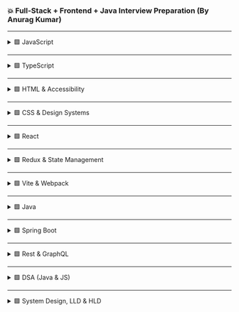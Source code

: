 ### 💥 Full-Stack + Frontend + Java Interview Preparation (By Anurag Kumar)

---

<details>
<summary> 🟩 JavaScript </summary>

1. Event loop, call stack, microtasks/macrotasks  
2. var / let / const + hoisting  
3. Closures and use cases  
4. Prototype inheritance  
5. `this` in arrow vs normal functions  
6. async / await internals  
7. Debounce vs Throttle (+ implementation)  
8. Deep vs Shallow copy  
9. Currying  
10. IIFE & module pattern  
11. call / apply / bind  
12. Event delegation  
13. Memory leaks & GC  
14. Service workers & PWAs  
15. CORS & pre-flight  
16. localStorage / sessionStorage / cookies  
17. WeakMap / WeakSet  
18. Polyfills  
19. Custom Promise.all / race  
20. Temporal Dead Zone  
21. Tail call optimization  
22. Spread vs Rest  
23. Destructuring  
24. Map vs Object  
25. JSON pitfalls  
26. Optional chaining / nullish coalescing  
27. Custom iterator  
28. Symbols  
29. Event bubbling / capturing  
30. Chrome DevTools profiling  

</details>

---

<details>
<summary>🟩 TypeScript </summary>

1. interface vs type  
2. Generics  
3. Utility types (Partial, Pick, Omit, Record)  
4. Union & Intersection  
5. Type guards and narrowing  
6. keyof / typeof  
7. Discriminated unions  
8. Enums & const enums  
9. Declaration merging  
10. Ambient modules  
11. Structural typing  
12. Function overloads  
13. never type  
14. Type inference vs assertion  
15. tsconfig options  
16. Decorators basics  

</details>

---

<details>
<summary>🟩 HTML & Accessibility</summary>

1. Semantic HTML importance  
2. Block / inline / inline-block  
3. Lazy loading media  
4. ARIA roles / tabindex  
5. SEO & OpenGraph meta tags  
6. Responsive images (srcset / picture)  
7. Shadow DOM  
8. CSR vs SSR for SEO  

</details>

---

<details>
<summary>🟩 CSS & Design Systems</summary>

1. Box Model & stacking context  
2. position: relative / absolute / fixed / sticky  
3. Specificity hierarchy  
4. Reflow vs Repaint  
5. Flexbox vs Grid  
6. CSS variables & theming  
7. Responsive design (media queries, fluid layouts)  
8. BEM methodology  
9. CSS Modules / Styled Components / Emotion  
10. Critical CSS & PurgeCSS  
11. Building scalable design systems  

</details>

---

<details>
<summary>🟩 React</summary>

1. Virtual DOM & reconciliation  
2. Fiber architecture  
3. Hooks overview (useState, useEffect)  
4. useMemo / useCallback / React.memo  
5. Controlled vs Uncontrolled components  
6. useLayoutEffect vs useEffect  
7. Context API  
8. Error boundaries  
9. Suspense / concurrent rendering  
10. Custom hooks  
11. Portals  
12. Keys in lists  
13. Prop drilling vs Context  
14. React Profiler  
15. SSR vs Hydration  
16. Code-splitting / lazy loading  
17. Virtualized lists  
18. Accessibility in React  
19. React 18 transitions  
20. Re-render optimization  

</details>

---

<details>
<summary>🟩 Redux & State Management</summary>

1. Redux core flow (store, action, reducer)  
2. Redux Toolkit (createSlice)  
3. Selector memoization (reselect)  
4. Thunk vs Saga  
5. RTK Query  
6. Immutable updates with Immer  
7. Global error / loading pattern  

</details>

---

<details>
<summary>🟩 Vite & Webpack </summary>

1. Vite vs Webpack differences  
2. Tree-shaking  
3. HMR mechanism  
4. Dynamic imports & code splitting  
5. Babel vs SWC vs esbuild  
6. Bundle analyzer usage  
7. Source maps  
8. Caching & content hashing  
9. Multi-env build config  

</details>

---

<details>
<summary>🟩 Java </summary>

1. JVM / JRE / JDK  
2. Classloader hierarchy  
3. OOP pillars  
4. Abstract vs interface  
5. Overloading vs overriding  
6. final / finally / finalize  
7. == vs equals  
8. hashCode contract  
9. Immutability pattern  
10. transient / volatile  
11. Shallow vs deep copy  
12. GC algorithms  
13. Functional interfaces / lambdas  
14. Stream API  
15. Optional usage  
16. Checked vs unchecked exceptions  
17. try-with-resources  
18. StringBuilder vs StringBuffer  
19. List / Set / Map  
20. Comparator vs Comparable 

</details>

---

<details>
<summary>🟩 Spring Boot </summary>

1. @Component / @Service / @Repository  
2. Dependency Injection  
3. @Autowired types  
4. Bean scopes  
5. @Configuration / @Bean  
6. CrudRepository vs JpaRepository  
7. @Transactional  
8. @RestController vs @Controller  
9. @ControllerAdvice  
10. @Valid validation  
11. Spring Security + JWT  
12. Pagination / sorting  
13. Profiles  
14. Actuator  
15. Health checks  
16. AOP advices  
17. YAML vs properties  
18. Multi-datasource setup  
19. @Cacheable  
20. @Async   

</details>

---

<details>
<summary>🟩 Rest & GraphQL </summary>

1. REST vs GraphQL  
2. Schema + resolver design  
3. N+1 problem solution  
4. File upload via GraphQL  
5. API versioning  
6. RestTemplate vs WebClient  
7. GraphQL global exception handling  
8. DTO pattern  
9. Logging (SLF4J)  
10. Dockerize + deploy Spring Boot  

</details>

---

<details>
<summary>🟩 DSA (Java & JS) </summary>

1. Reverse string  
2. Palindrome check  
3. Factorial recursion  
4. Fibonacci series  
5. Missing number (1..N)  
6. Duplicates in array  
7. Merge sorted arrays  
8. Remove duplicates  
9. Move zeros to end  
10. Second largest number  
11. Bubble / Insertion / Selection sort  
12. Binary search  
13. Reverse linked list  
14. Detect cycle (Floyd’s)  
15. Merge linked lists  
16. Find middle node  
17. Balanced parentheses  
18. Stack using queues  
19. Queue using stacks  
20. Min / Max stack  
21. LRU cache  
22. Intersection of arrays  
23. Subarray sum = K  
24. Sliding window max  
25. Word frequency count  
26. Longest substring (no repeat)  
27. Anagram check  
28. Tree traversals  
29. LCA in binary tree  
30. Detect graph cycle  

</details>

---

<details>
<summary>🟩 System Design, LLD & HLD </summary>

**Frontend-centric**
1. Micro-frontend dashboard  
2. RBAC in SPA  
3. Notification system (WebSocket)  
4. Chat UI  
5. Offline-first PWA  
6. File upload progress  
7. Component library (Storybook)  
8. Client-side caching (IndexedDB)  
9. Multi-env CI/CD  
10. Frontend logging (Sentry)

**Backend-centric**
11. URL shortener  
12. Rate limiter  
13. Polling / Survey system  
14. E-commerce checkout  
15. Payment gateway  
16. Scheduler (Quartz)  
17. Messaging system (Kafka + WS)  
18. Auth + refresh tokens  
19. Logging microservice  
20. Search autocomplete

**LLD Scenarios**
21. Parking lot  
22. Elevator  
23. ATM  
24. Hotel booking  
25. Splitwise  
26. Library mgmt  
27. Inventory system  
28. Rate limiting filter  
29. Audit logger  
30. Task scheduler  

</details>
